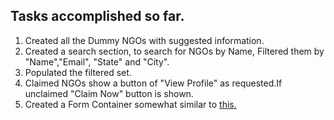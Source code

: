 ## Tasks accomplished so far.
1. Created all the Dummy NGOs with suggested information.
2. Created a search section, to search for NGOs by Name, Filtered them by "Name","Email", "State" and "City".
3.  Populated the filtered set.
4. Claimed NGOs show a button of "View Profile" as requested.If unclaimed "Claim Now" button is shown.
5. Created a Form Container somewhat similar to [this.](https://www.letsendorse.com/ngoForm)
